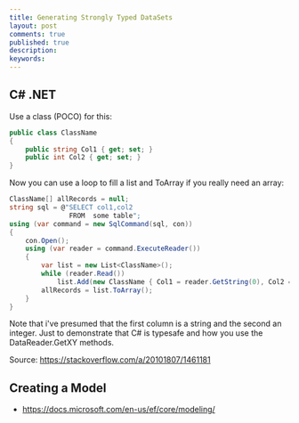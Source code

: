 ```yaml
---
title: Generating Strongly Typed DataSets
layout: post
comments: true
published: true
description: 
keywords: 
---
```


## C# .NET

Use a class (POCO) for this:

```csharp
public class ClassName
{
    public string Col1 { get; set; }
    public int Col2 { get; set; }
}
```

Now you can use a loop to fill a list and ToArray if you really need an array:

```csharp
ClassName[] allRecords = null;
string sql = @"SELECT col1,col2
               FROM  some table";
using (var command = new SqlCommand(sql, con))
{
    con.Open();
    using (var reader = command.ExecuteReader())
    {
        var list = new List<ClassName>();
        while (reader.Read())
            list.Add(new ClassName { Col1 = reader.GetString(0), Col2 = reader.GetInt32(1) });
        allRecords = list.ToArray();
    }
}
```

Note that i've presumed that the first column is a string and the second an integer. 
Just to demonstrate that C# is typesafe and how you use the DataReader.GetXY methods.

Source: https://stackoverflow.com/a/20101807/1461181

## Creating a Model

* https://docs.microsoft.com/en-us/ef/core/modeling/